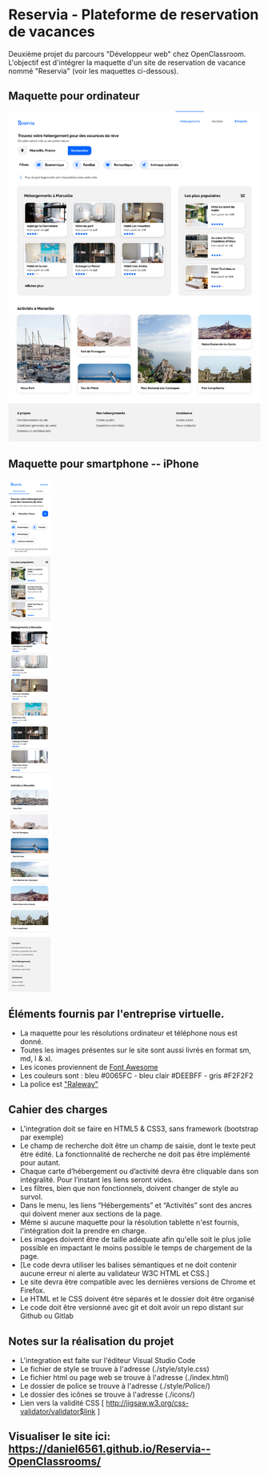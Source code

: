 # Reservia - Plateforme de reservation de vacances
Deuxième projet du parcours "Développeur web" chez OpenClassroom.
L'objectif est d'intégrer la maquette d'un site de reservation de vacance nommé "Reservia" (voir les maquettes ci-dessous).
## Maquette pour ordinateur
![maquette desktop reservia](./img/mockup/desktop.png)
## Maquette pour smartphone -- iPhone
![maquette phone reservia](./img/mockup/phone.png)

## Éléments fournis par l'entreprise virtuelle.
- La maquette pour les résolutions ordinateur et téléphone nous est donné.
- Toutes les images présentes sur le site sont aussi livrés en format sm, md, l & xl.
- Les icones proviennent de [Font Awesome](https://fontawesome.com/)
- Les couleurs sont : bleu #0065FC - bleu clair #DEEBFF - gris #F2F2F2
- La police est ["Raleway"](https://fonts.google.com/specimen/Raleway)

## Cahier des charges
- L'integration doit se faire en HTML5 & CSS3, sans framework (bootstrap par exemple)
- Le champ de recherche doit être un champ de saisie, dont le texte peut être édité. La fonctionnalité de recherche ne doit pas être implémenté pour autant.
- Chaque carte d’hébergement ou d’activité devra être cliquable dans son intégralité. Pour l’instant les liens seront vides.
- Les filtres, bien que non fonctionnels, doivent changer de style au survol.
- Dans le menu, les liens “Hébergements” et “Activités” sont des ancres qui doivent mener aux sections de la page.
- Même si aucune maquette pour la résolution tablette n'est fournis, l'intégration doit la prendre en charge.
- Les images doivent être de taille adéquate afin qu'elle soit le plus jolie possible en impactant le moins possible le temps de chargement de la page.
- [Le code devra utiliser les balises sémantiques et ne doit contenir aucune erreur ni alerte au validateur W3C HTML et CSS.]
- Le site devra être compatible avec les dernières versions de Chrome et Firefox.
- Le HTML et le CSS doivent être séparés et le dossier doit être organisé
- Le code doit être versionné avec git et doit avoir un repo distant sur Github ou Gitlab

## Notes sur la réalisation du projet
- L'integration est faite sur l'éditeur Visual Studio Code
- Le fichier de style se trouve à l'adresse (./style/style.css)
- Le fichier html ou page web se trouve à l'adresse (./index.html)
- Le dossier de police se trouve à l'adresse (./style/Police/)
- Le dossier des icônes se trouve à l'adresse (./icons/)
- Lien vers la validité CSS [ http://jigsaw.w3.org/css-validator/validator$link ]

## Visualiser le site ici: https://daniel6561.github.io/Reservia--OpenClassrooms/

